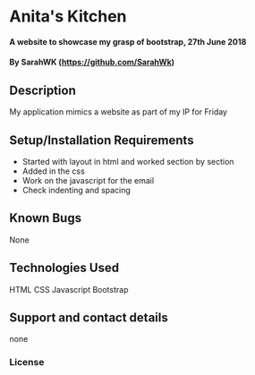 # Anita's Kitchen

#### A website to showcase my grasp of bootstrap, 27th June 2018

#### By SarahWK (https://github.com/SarahWk)

## Description
My application mimics a website as part of my IP for Friday
## Setup/Installation Requirements
* Started with layout in html and worked section by section
* Added in the css
* Work on the javascript for the email
* Check indenting and spacing

## Known Bugs
None
## Technologies Used
HTML
CSS
Javascript
Bootstrap
## Support and contact details
none
### License

